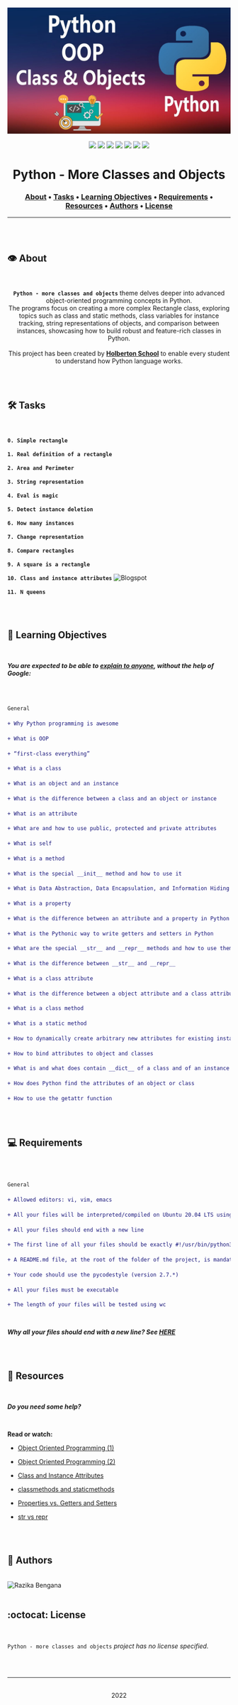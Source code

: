 <div align="center">
<br>

![More_classes.png](README-image/more_classes.png)

</div>


<p align="center">
<img src="https://img.shields.io/badge/-PYTHON-yellow">
<img src="https://img.shields.io/badge/-Linux-lightgrey">
<img src="https://img.shields.io/badge/-WSL-brown">
<img src="https://img.shields.io/badge/-Ubuntu%2020.04.4%20LTS-orange">
<img src="https://img.shields.io/badge/-JetBrains-blue">
<img src="https://img.shields.io/badge/-Holberton%20School-red">
<img src="https://img.shields.io/badge/License-not%20specified-brightgreen">
</p>


<h1 align="center"> Python - More Classes and Objects </h1>


<h3 align="center">
<a href="https://github.com/RazikaBengana/holbertonschool-higher_level_programming/tree/main/python-more_classes#eye-about">About</a> •
<a href="https://github.com/RazikaBengana/holbertonschool-higher_level_programming/tree/main/python-more_classes#hammer_and_wrench-tasks">Tasks</a> •
<a href="https://github.com/RazikaBengana/holbertonschool-higher_level_programming/tree/main/python-more_classes#memo-learning-objectives">Learning Objectives</a> •
<a href="https://github.com/RazikaBengana/holbertonschool-higher_level_programming/tree/main/python-more_classes#computer-requirements">Requirements</a> •
<a href="https://github.com/RazikaBengana/holbertonschool-higher_level_programming/tree/main/python-more_classes#mag_right-resources">Resources</a> •
<a href="https://github.com/RazikaBengana/holbertonschool-higher_level_programming/tree/main/python-more_classes#bust_in_silhouette-authors">Authors</a> •
<a href="https://github.com/RazikaBengana/holbertonschool-higher_level_programming/tree/main/python-more_classes#octocat-license">License</a>
</h3>

---

<!-- ------------------------------------------------------------------------------------------------- -->

<br>
<br>

## :eye: About

<br>

<div align="center">

**`Python - more classes and objects`** theme delves deeper into advanced object-oriented programming concepts in Python.
<br>
The programs focus on creating a more complex Rectangle class, exploring topics such as class and static methods, class variables for instance tracking, string representations of objects, and comparison between instances, showcasing how to build robust and feature-rich classes in Python.
<br>
<br>
This project has been created by **[Holberton School](https://www.holbertonschool.com/about-holberton)** to enable every student to understand how Python language works.

</div>

<br>
<br>

<!-- ------------------------------------------------------------------------------------------------- -->

## :hammer_and_wrench: Tasks

<br>

**`0. Simple rectangle`**

**`1. Real definition of a rectangle`**

**`2. Area and Perimeter`**

**`3. String representation`**

**`4. Eval is magic`**

**`5. Detect instance deletion`**

**`6. How many instances`**

**`7. Change representation`**

**`8. Compare rectangles`**

**`9. A square is a rectangle`**

**`10. Class and instance attributes`** ![Blogspot](https://img.shields.io/badge/-Blogspot-red)

**`11. N queens`**

<br>
<br>

<!-- ------------------------------------------------------------------------------------------------- -->

## :memo: Learning Objectives

<br>

**_You are expected to be able to [explain to anyone](https://fs.blog/feynman-learning-technique/), without the help of Google:_**

<br>

```diff

General

+ Why Python programming is awesome

+ What is OOP

+ “first-class everything”

+ What is a class

+ What is an object and an instance

+ What is the difference between a class and an object or instance

+ What is an attribute

+ What are and how to use public, protected and private attributes

+ What is self

+ What is a method

+ What is the special __init__ method and how to use it

+ What is Data Abstraction, Data Encapsulation, and Information Hiding

+ What is a property

+ What is the difference between an attribute and a property in Python

+ What is the Pythonic way to write getters and setters in Python

+ What are the special __str__ and __repr__ methods and how to use them

+ What is the difference between __str__ and __repr__

+ What is a class attribute

+ What is the difference between a object attribute and a class attribute

+ What is a class method

+ What is a static method

+ How to dynamically create arbitrary new attributes for existing instances of a class

+ How to bind attributes to object and classes

+ What is and what does contain __dict__ of a class and of an instance of a class

+ How does Python find the attributes of an object or class

+ How to use the getattr function

```

<br>
<br>

<!-- ------------------------------------------------------------------------------------------------- -->

## :computer: Requirements

<br>

```diff

General

+ Allowed editors: vi, vim, emacs

+ All your files will be interpreted/compiled on Ubuntu 20.04 LTS using python3 (version 3.8.5)

+ All your files should end with a new line

+ The first line of all your files should be exactly #!/usr/bin/python3

+ A README.md file, at the root of the folder of the project, is mandatory

+ Your code should use the pycodestyle (version 2.7.*)

+ All your files must be executable

+ The length of your files will be tested using wc

```

<br>

**_Why all your files should end with a new line? See [HERE](https://unix.stackexchange.com/questions/18743/whats-the-point-in-adding-a-new-line-to-the-end-of-a-file/18789)_**

<br>
<br>

<!-- ------------------------------------------------------------------------------------------------- -->

## :mag_right: Resources

<br>

**_Do you need some help?_**

<br>

**Read or watch:**

* [Object Oriented Programming (1)](https://python.swaroopch.com/oop.html)

* [Object Oriented Programming (2)](https://python-course.eu/oop/object-oriented-programming.php)

* [Class and Instance Attributes](https://python-course.eu/oop/class-instance-attributes.php)

* [classmethods and staticmethods](https://www.youtube.com/watch?v=rq8cL2XMM5M)

* [Properties vs. Getters and Setters](https://python-course.eu/oop/properties-vs-getters-and-setters.php)

* [str vs repr](https://shipit.dev/posts/python-str-vs-repr.html)

<br>
<br>

<!-- ------------------------------------------------------------------------------------------------- -->

## :bust_in_silhouette: Authors

<br>

<img src="https://img.shields.io/badge/Razika%20Bengana-darkblue" alt="Razika Bengana" width="120">

<br>
<br>

<!-- ------------------------------------------------------------------------------------------------- -->

## :octocat: License

<br>

```Python - more classes and objects``` _project has no license specified._

<br>
<br>

---

<p align="center"><br>2022</p>